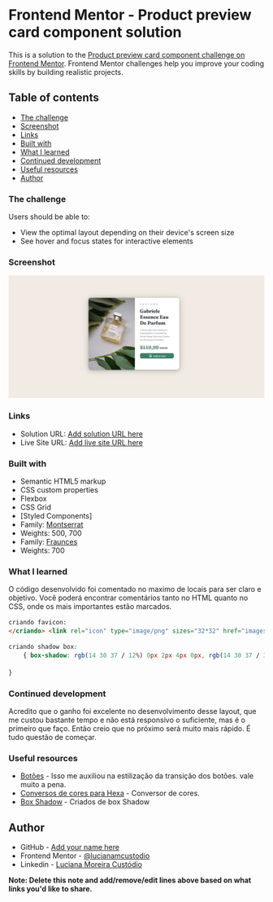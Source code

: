# Frontend Mentor - Product preview card component solution

This is a solution to the [Product preview card component challenge on Frontend Mentor](https://www.frontendmentor.io/challenges/product-preview-card-component-GO7UmttRfa). Frontend Mentor challenges help you improve your coding skills by building realistic projects. 

## Table of contents

  - [The challenge](#the-challenge)
  - [Screenshot](#screenshot)
  - [Links](#links)
  - [Built with](#built-with)
  - [What I learned](#what-i-learned)
  - [Continued development](#continued-development)
  - [Useful resources](#useful-resources)
- [Author](#author)

### The challenge

Users should be able to:

- View the optimal layout depending on their device's screen size
- See hover and focus states for interactive elements

### Screenshot

![Design preview for the Product preview card component coding challenge](./screenshot.png)


### Links

- Solution URL: [Add solution URL here](https://your-solution-url.com)
- Live Site URL: [Add live site URL here](https://your-live-site-url.com)


### Built with

- Semantic HTML5 markup
- CSS custom properties
- Flexbox
- CSS Grid
- [Styled Components]
- Family: [Montserrat](https://fonts.google.com/specimen/Montserrat)
- Weights: 500, 700
- Family: [Fraunces](https://fonts.google.com/specimen/Fraunces)
- Weights: 700



### What I learned

O código desenvolvido foi comentado no maximo de locais para ser claro e objetivo.
Você poderá encontrar comentários tanto no HTML quanto no CSS, onde os mais importantes estão marcados.

```html
criando favicon:
</criando> <link rel="icon" type="image/png" sizes="32*32" href="images/favicon-32x32.png">
```
```css
criando shadow box:
    { box-shadow: rgb(14 30 37 / 12%) 0px 2px 4px 0px, rgb(14 30 37 / 32%) 0px 2px 16px 0px;
 
}
```

### Continued development
Acredito que o ganho foi excelente no desenvolvimento desse layout, que me custou bastante tempo e não está responsivo o suficiente, mas é o primeiro que faço.
Então creio que no próximo será muito mais rápido.
É tudo questão de começar.

### Useful resources

- [Botões](https://www.w3bai.com/pt/css/css3_buttons.html#gsc.tab=0) - Isso me auxiliou na estilização da transição dos botões. vale muito a pena.
- [Conversos de cores para Hexa](https://convertingcolors.com/hsl-color-158_10_40.html) - Conversor de cores.
- [Box Shadow](https://codepen.io/sdthornton/pen/wBZdXq) - Criados de box Shadow

## Author

- GitHub - [Add your name here](https://github.com/Lucianamcustodio)
- Frontend Mentor - [@lucianamcustodio](https://www.frontendmentor.io/profile/yourusername)
- Linkedin - [Luciana Moreira Custódio](https://www.linkedin.com/in/lucianamcustodio/)

**Note: Delete this note and add/remove/edit lines above based on what links you'd like to share.**
